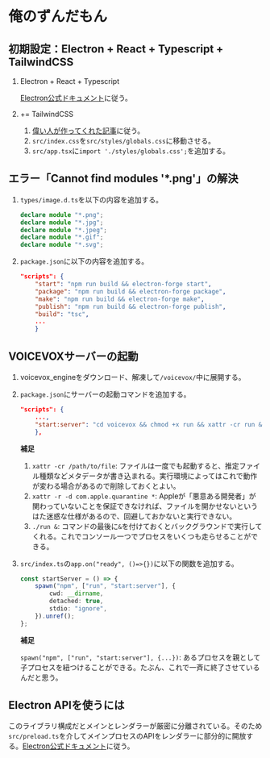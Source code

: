 # 俺のずんだもん

## 初期設定：Electron + React + Typescript + TailwindCSS

1. Electron + React + Typescript

    [Electron公式ドキュメント](https://www.electronforge.io/guides/framework-integration/react-with-typescript)に従う。

2. += TailwindCSS

    1. [偉い人が作ってくれた記事](https://reactfocus.dev/tailwindcss-react-typescript-in-an-electron-app)に従う。
    2. `src/index.css`を`src/styles/globals.css`に移動させる。
    3. `src/app.tsx`に`import './styles/globals.css';`を追加する。

## エラー「Cannot find modules '*.png'」の解決

1. `types/image.d.ts`を以下の内容を追加する。

    ```typescript
    declare module "*.png";
    declare module "*.jpg";
    declare module "*.jpeg";
    declare module "*.gif";
    declare module "*.svg";
    ```

2. `package.json`に以下の内容を追加する。

    ```json
    "scripts": {
        "start": "npm run build && electron-forge start",
        "package": "npm run build && electron-forge package",
        "make": "npm run build && electron-forge make",
        "publish": "npm run build && electron-forge publish",
        "build": "tsc",
        ...
        }
    ```

## VOICEVOXサーバーの起動

1. voicevox_engineをダウンロード、解凍して`/voicevox/`中に展開する。
2. `package.json`にサーバーの起動コマンドを追加する。

    ```json
    "scripts": {
        ...,
        "start:server": "cd voicevox && chmod +x run && xattr -cr run && xattr -r -d com.apple.quarantine * && ./run &"
        },
    ```

    **補足**
    1. `xattr -cr /path/to/file`: ファイルは一度でも起動すると、推定ファイル種類などメタデータが書き込まれる。実行環境によってはこれで動作が変わる場合があるので削除しておくとよい。
    2. `xattr -r -d com.apple.quarantine *`: Appleが「悪意ある開発者」が関わっていないことを保証できなければ、ファイルを開かせないというはた迷惑な仕様があるので、回避しておかないと実行できない。
    3. `./run &`: コマンドの最後に`&`を付けておくとバックグラウンドで実行してくれる。これでコンソール一つでプロセスをいくつも走らせることができる。

3. `src/index.ts`の`app.on("ready", ()=>{})`に以下の関数を追加する。

    ```typescript
    const startServer = () => {
        spawn("npm", ["run", "start:server"], {
            cwd: __dirname,
            detached: true,
            stdio: "ignore",
        }).unref();
    };
    ```

    **補足**

    `spawn("npm", ["run", "start:server"], {...})`: あるプロセスを親として子プロセスを紐つけることができる。たぶん、これで一斉に終了させているんだと思う。

## Electron APIを使うには

このライブラリ構成だとメインとレンダラーが厳密に分離されている。そのため`src/preload.ts`を介してメインプロセスのAPIをレンダラーに部分的に開放する。[Electron公式ドキュメント](https://www.electronjs.org/ja/docs/latest/tutorial/context-isolation)に従う。
